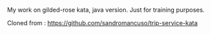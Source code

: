 My work on gilded-rose kata, java version. Just for training purposes.

Cloned from : https://github.com/sandromancuso/trip-service-kata

